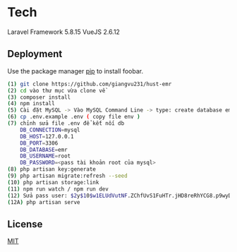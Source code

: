 # Tech

Laravel Framework 5.8.15
VueJS 2.6.12

## Deployment

Use the package manager [pip](https://pip.pypa.io/en/stable/) to install foobar.

```bash
(1) git clone https://github.com/giangvu231/hust-emr
(2) cd vào thư mục vừa clone về
(3) composer install
(4) npm install
(5) Cài đặt MySQL -> Vào MySQL Command Line -> type: create database emr -> ;
(6) cp .env.example .env ( copy file env )
(7) chỉnh sửa file .env để kết nối db
    DB_CONNECTION=mysql          
	DB_HOST=127.0.0.1            
	DB_PORT=3306                 
	DB_DATABASE=emr     
	DB_USERNAME=root             
	DB_PASSWORD=<pass tài khoản root của mysql>
(8) php artisan key:generate
(9) php artisan migrate:refresh --seed
(10) php artisan storage:link
(11) npm run watch / npm run dev
(12) Sửa pass user: $2y$10$w1ELUdVutNF.ZChfUvS1FuHTr.jHD8reRhYCG8.p9wyD.B8BH1dx.
(12A) php artisan serve
```

## License
[MIT](https://choosealicense.com/licenses/mit/)
